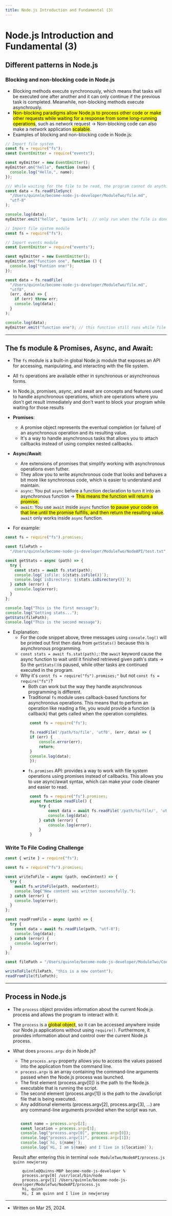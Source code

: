 ```yaml
---
title: Node.js Introduction and Fundamental (3)
---
```


# Node.js Introduction and Fundamental (3)

## Different patterns in Node.js

### Blocking and non-blocking code in Node.js
- Blocking methods execute synchronously, which means that tasks will be executed one after another and it can only continue if the previous task is completed. Meanwhile, non-blocking methods execute asynchrously.
- <mark>Non-blocking paradigms allow Node.js to process other code or make other requests while waiting for a response from some long-running operations</mark>, such as network request &rarr; Non-blocking code can also make a network application <mark>scalable</mark>.
- Examples of blocking and non-blocking code in Node.js:

```javascript title="ModuleTwo/blocking_code.js"
// Import file system
const fs = require("fs");
const EventEmitter = require("events");

const myEmitter = new EventEmitter();
myEmitter.on("hello", function (name) {
  console.log("Hello,", name);
});

/// While waiting for the file to be read, the program cannot do anything else
const data = fs.readFileSync(
  "/Users/quinnle/become-node-js-developer/ModuleTwo/file.md",
  "utf-8"
);

console.log(data);
myEmitter.emit("hello", "quinn le");  // only run when the file is done being read
```


```javascript title="ModuleTwo/nonblocking_code.js"
// Import file system module
const fs = require("fs");

// Import events module
const EventEmitter = require("events");

const myEmitter = new EventEmitter();
myEmitter.on("function one", function () {
  console.log("Funtion one!");
});

const data = fs.readFile(
  "/Users/quinnle/become-node-js-developer/ModuleTwo/file.md",
  "utf8",
  (err, data) => {
    if (err) throw err;
    console.log(data);
  }
);

console.log(data);
myEmitter.emit("function one"); // this function still runs while file is being read
```

---

## The fs module & Promises, Async, and Await:
- The ```fs``` module is a built-in global Node.js module that exposes an API for accessing, manipulating, and interacting with the file system. 
- All ```fs``` operations are available either in synchronous or asynchronous forms.
- In Node.js, promises, async, and await are concepts and features used to handle asynchronous operations, which are operations where you don't get result immediately and don't want to block your program while waiting for those results
- <b>Promises</b>: 
    - A promise object represents the eventual completion (or failure) of an asynchronous operation and its resulting value. 
    - It's a way to handle asynchronous tasks that allows you to attach callbacks instead of using complex nested callbacks.
- <b>Async/Await</b>: 
    - Are extensions of promises that simplify working with asynchronous operations even futher.
    - They allow you to write asynchronous code that looks and behaves a bit more like synchronous code, which is easier to understand and maintain.
    - ```async```: You put ```async``` before a function declaration to turn it into an asynchronous function &rarr; <mark>This means the function will return a promise.</mark> 
    - ```await```: You use ```await``` inside ```async``` function <mark>to pause your code on that line until the promise fulfills, and then return the resulting value</mark>. ```await``` only works inside ```async``` function. 

- For example: 

```javascript
const fs = require("fs").promises;

const filePath =
  "/Users/quinnle/become-node-js-developer/ModuleTwo/NodeAPI/test.txt";

const getStats = async (path) => {
  try {
    const stats = await fs.stat(path);
    console.log(`isFile: ${stats.isFile()}`);
    console.log(`isDirectory: ${stats.isDirectory()}`);
  } catch (error) {
    console.log(error);
  }
};

console.log("This is the first message");
console.log("Getting stats...");
getStats(filePath);
console.log("This is the second message");

```

- Explanation: 
    - For the code snippet above, three messages using ```console.log()``` will be printed out first then data from ```getStats()``` because this is asynchronous programming. 
    - ```const stats = await fs.stat(path);```: the ```await``` keyword cause the async function to wait until it finished retrieved given path's stats &rarr; So the ```getStats()```is paused, while other tasks are continued executed in the program.
    - Why it's ```const fs = require("fs").promises;"``` but not ```const fs = require("fs")```?
        - Both can work but the way they handle asynchronous programming is different. 
        - Traditional ```fs``` module uses callback-based functions for asynchronous operations. This means that to perform an operation like reading a file, you would provide a function (a callback) that gets called when the operation completes. 
        ```javascript
            const fs = require("fs");

            fs.readFile('/path/to/file', 'utf8', (err, data) => {
            if (err) {
                console.error(err);
                return;
            }
            console.log(data);
            });
        ``` 
        - ```fs.promises``` API: provides a way to work with file system operations using promises instead of callbacks. This allows you to use async/await syntax, which can make your code cleaner and easier to read.
        ```javascript
            const fs = require("fs").promises;
            async function readFile() {
                try {
                    const data = await fs.readFile('/path/to/file/', 'utf-8');
                    console.log(data);
                } catch (error) {
                    console.log(error);
                }
            }
        ```

### Write To File Coding Challenge

```javascript
const { write } = require("fs");

const fs = require("fs").promises;

const writeToFile = async (path, newContent) => {
  try {
    await fs.writeFile(path, newContent);
    console.log("New content was written successfully.");
  } catch (error) {
    console.log(error);
  }
};

const readFromFile = async (path) => {
  try {
    const data = await fs.readFile(path, "utf-8");
    console.log(data);
  } catch (error) {
    console.log(error);
  }
};

const filePath = "/Users/quinnle/become-node-js-developer/ModuleTwo/CodeChallenge/test.txt";

writeToFile(filePath, "this is a new content");
readFromFile(filePath);

```

---

## Process in Node.js
- The ```process``` object provides information about the current Node.js process and allows the program to interact with it.
- The ```process``` is a <mark>global object</mark>, so it can be accessed anywhere inside our Node.js applications without using ```require()```. Furthermore, it provides information about and control over the current Node.js process.
- What does ```process.argv``` do in Node.js?
    - The ```process.argv``` property allows you to access the values passed into the application from the command line.
    - ```process.argv``` is an array containing the command-line arguments passed when the Node.js process was launched.
    - The first element (process.argv[0]) is the path to the Node.js executable that is running the script.
    - The second element (process.argv[1]) is the path to the JavaScript file that is being executed.
    - Any additional elements (process.argv[2], process.argv[3], ...) are any command-line arguments provided when the script was run.
        ```javascript
        
        const name = process.argv[2];
        const location = process.argv[3];
        console.log("process.argv[0]", process.argv[0]);
        console.log("process.argv[1]", process.argv[1]);
        console.log(`hi, ${name}`);
        console.log(`Hi, I am ${name} and I live in ${location}`);
        ```

    Result after entering this in terminal ```node ModuleTwo/NodeAPI/process.js quinn newjersey```

    ```
        quinnle@Quinns-MBP become-node-js-developer % 
        process.argv[0] /usr/local/bin/node
        process.argv[1] /Users/quinnle/become-node-js-developer/ModuleTwo/NodeAPI/process.js
        hi, quinn
        Hi, I am quinn and I live in newjersey
    ```

---
- Written on Mar 25, 2024.